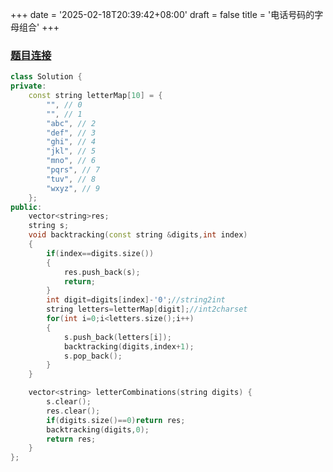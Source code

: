+++
date = '2025-02-18T20:39:42+08:00'
draft = false
title = '电话号码的字母组合'
+++

### [题目连接](https://leetcode.cn/problems/letter-combinations-of-a-phone-number/)

```cpp
class Solution {
private:
    const string letterMap[10] = {
        "", // 0
        "", // 1
        "abc", // 2
        "def", // 3
        "ghi", // 4
        "jkl", // 5
        "mno", // 6
        "pqrs", // 7
        "tuv", // 8
        "wxyz", // 9
    };
public:
    vector<string>res;
    string s;
    void backtracking(const string &digits,int index)
    {
        if(index==digits.size())
        {
            res.push_back(s);
            return;
        }
        int digit=digits[index]-'0';//string2int
        string letters=letterMap[digit];//int2charset
        for(int i=0;i<letters.size();i++)
        {
            s.push_back(letters[i]);
            backtracking(digits,index+1);
            s.pop_back();
        }
    }

    vector<string> letterCombinations(string digits) {
        s.clear();
        res.clear();
        if(digits.size()==0)return res;
        backtracking(digits,0);
        return res;
    }
};
```
